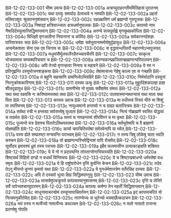 BR-12-02-133-001  भीष्म उवाच
BR-12-02-133-001a अत्राप्युदाहरन्तीममितिहासं पुरातनम्
BR-12-02-133-001c यथा दस्युः समर्यादः प्रेत्यभावे न नश्यति
BR-12-02-133-002a प्रहर्ता मतिमाञ्शूरः श्रुतवाननृशंसवान्
BR-12-02-133-002c रक्षन्नक्षयिणं धर्मं ब्रह्मण्यो गुरुपूजकः
BR-12-02-133-003a निषाद्यां क्षत्रियाज्जातः क्षत्रधर्मानुपालकः
BR-12-02-133-003c कापव्यो नाम नैषादिर्दस्युत्वात्सिद्धिमाप्तवान्
BR-12-02-133-004a अरण्ये सायपूर्वाह्णे मृगयूथप्रकोपिता
BR-12-02-133-004c विधिज्ञो मृगजातीनां निपानानां च कोविदः
BR-12-02-133-005a सर्वकाननदेशज्ञः पारियात्रचरः सदा
BR-12-02-133-005c धर्मज्ञः सर्वभूतानाममोघेषुर्दृढायुधः
BR-12-02-133-006a अप्यनेकशताः सेना एक एव जिगाय सः
BR-12-02-133-006c स वृद्धावन्धपितरौ महारण्येऽभ्यपूजयत्
BR-12-02-133-007a मधुमांसैर्मूलफलैरन्नैरुच्चावचैरपि
BR-12-02-133-007c सत्कृत्य भोजयामास सम्यक्परिचचार च
BR-12-02-133-008a आरण्यकान्प्रव्रजितान्ब्राह्मणान्परिपालयन्
BR-12-02-133-008c अपि तेभ्यो मृगान्हत्वा निनाय च महावने
BR-12-02-133-009a ये स्म न प्रतिगृह्णन्ति दस्युभोजनशङ्कया
BR-12-02-133-009c तेषामासज्य गेहेषु काल्य एव स गच्छति
BR-12-02-133-010a तं बहूनि सहस्राणि ग्रामणित्वेऽभिवव्रिरे
BR-12-02-133-010c निर्मर्यादानि दस्यूनां निरनुक्रोशकारिणाम्
BR-12-02-133-011  दस्यव ऊचुः
BR-12-02-133-011a मुहूर्तदेशकालज्ञ प्राज्ञ शीलदृढायुध
BR-12-02-133-011c ग्रामणीर्भव नो मुख्यः सर्वेषामेव संमतः
BR-12-02-133-012a यथा यथा वक्ष्यसि नः करिष्यामस्तथा तथा
BR-12-02-133-012c पालयास्मान्यथान्यायं यथा माता यथा पिता
BR-12-02-133-013  कापव्य उवाच
BR-12-02-133-013a मा वधीस्त्वं स्त्रियं भीरुं मा शिशुं मा तपस्विनम्
BR-12-02-133-013c नायुध्यमानो हन्तव्यो न च ग्राह्या बलात्स्त्रियः
BR-12-02-133-014a सर्वथा स्त्री न हन्तव्या सर्वसत्त्वेषु युध्यता
BR-12-02-133-014c नित्यं गोब्राह्मणे स्वस्ति योद्धव्यं च तदर्थतः
BR-12-02-133-015a सस्यं च नापहन्तव्यं सीरविघ्नं च मा कृथाः
BR-12-02-133-015c पूज्यन्ते यत्र देवाश्च पितरोऽतिथयस्तथा
BR-12-02-133-016a सर्वभूतेष्वपि च वै ब्राह्मणो मोक्षमर्हति
BR-12-02-133-016c कार्या चापचितिस्तेषां सर्वस्वेनापि या भवेत्
BR-12-02-133-017a यस्य ह्येते सम्प्ररुष्टा मन्त्रयन्ति पराभवम्
BR-12-02-133-017c न तस्य त्रिषु लोकेषु त्राता भवति कश्चन
BR-12-02-133-018a यो ब्राह्मणान्परिभवेद्विनाशं वापि रोचयेत्
BR-12-02-133-018c सूर्योदय इवावश्यं ध्रुवं तस्य पराभवः
BR-12-02-133-019a इहैव फलमासीनः प्रत्याकाङ्क्षति शक्तितः
BR-12-02-133-019c ये ये नो न प्रदास्यन्ति तांस्तान्सेनाभियास्यति
BR-12-02-133-020a शिष्ट्यर्थं विहितो दण्डो न वधार्थं विनिश्चयः
BR-12-02-133-020c ये च शिष्टान्प्रबाधन्ते धर्मस्तेषां वधः स्मृतः
BR-12-02-133-021a ये हि राष्ट्रोपरोधेन वृत्तिं कुर्वन्ति केचन
BR-12-02-133-021c तदेव तेऽनु मीयन्ते कुणपं कृमयो यथा
BR-12-02-133-022a ये पुनर्धर्मशास्त्रेण वर्तेरन्निह दस्यवः
BR-12-02-133-022c अपि ते दस्यवो भूत्वा क्षिप्रं सिद्धिमवाप्नुयुः
BR-12-02-133-023  भीष्म उवाच
BR-12-02-133-023a तत्सर्वमुपचक्रुस्ते कापव्यस्यानुशासनम्
BR-12-02-133-023c वृत्तिं च लेभिरे सर्वे पापेभ्यश्चाप्युपारमन्
BR-12-02-133-024a कापव्यः कर्मणा तेन महतीं सिद्धिमाप्तवान्
BR-12-02-133-024c साधूनामाचरन्क्षेमं दस्यून्पापान्निवर्तयन्
BR-12-02-133-025a इदं कापव्यचरितं यो नित्यमनुकीर्तयेत्
BR-12-02-133-025c नारण्येभ्यः स भूतेभ्यो भयमार्छेत्कदाचन
BR-12-02-133-026a भयं तस्य न मर्त्येभ्यो नामर्त्येभ्यः कथञ्चन
BR-12-02-133-026c न सतो नासतो राजन्स ह्यरण्येषु गोपतिः

